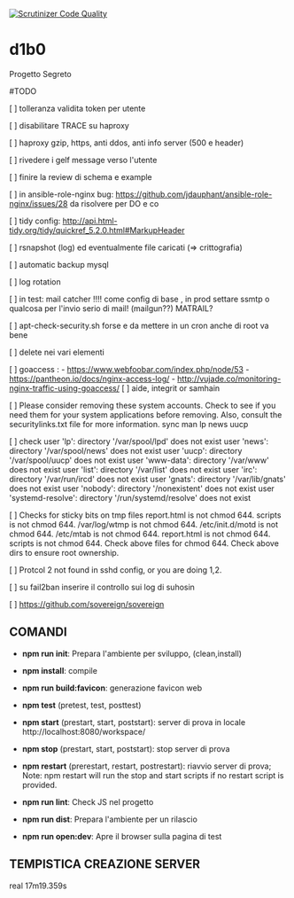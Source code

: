 [![Scrutinizer Code Quality](https://scrutinizer-ci.com/g/BitPrepared/d1b0/badges/quality-score.png?b=master)](https://scrutinizer-ci.com/g/BitPrepared/d1b0/?branch=master)

# d1b0
Progetto Segreto


#TODO

[ ] tolleranza validita token per utente

[ ] disabilitare TRACE su haproxy

[ ] haproxy gzip, https, anti ddos, anti info server (500 e header)

[ ] rivedere i gelf message verso l'utente

[ ] finire la review di schema e example

[ ] in ansible-role-nginx bug: https://github.com/jdauphant/ansible-role-nginx/issues/28 da risolvere per DO e co

[ ] tidy config: http://api.html-tidy.org/tidy/quickref_5.2.0.html#MarkupHeader

[ ] rsnapshot (log) ed eventualmente file caricati (=> crittografia)

[ ] automatic backup mysql

[ ] log rotation

[ ] in test: mail catcher !!!! come config di base , in prod settare ssmtp o qualcosa per l'invio serio di mail! (mailgun??) MATRAIL?

[ ] apt-check-security.sh forse e da mettere in un cron anche di root va bene

[ ] delete nei vari elementi

[ ] goaccess :
      - https://www.webfoobar.com/index.php/node/53
      - https://pantheon.io/docs/nginx-access-log/
      - http://vujade.co/monitoring-nginx-traffic-using-goaccess/
[ ] aide, integrit or samhain

[ ] Please consider removing these system accounts.
Check to see if you need them for your system applications before removing.
Also, consult the securitylinks.txt file for more information.
  sync
  man
  lp
  news
  uucp

[ ] check
        user 'lp': directory '/var/spool/lpd' does not exist
        user 'news': directory '/var/spool/news' does not exist
        user 'uucp': directory '/var/spool/uucp' does not exist
        user 'www-data': directory '/var/www' does not exist
        user 'list': directory '/var/list' does not exist
        user 'irc': directory '/var/run/ircd' does not exist
        user 'gnats': directory '/var/lib/gnats' does not exist
        user 'nobody': directory '/nonexistent' does not exist
        user 'systemd-resolve': directory '/run/systemd/resolve' does not exist

[ ] Checks for sticky bits on tmp files
      report.html is not chmod 644.
      scripts is not chmod 644.
      /var/log/wtmp is not chmod 644.
      /etc/init.d/motd is not chmod 644.
      /etc/mtab is not chmod 644.
      report.html is not chmod 644.
      scripts is not chmod 644.
      Check above files for chmod 644.
      Check above dirs to ensure root ownership.

[ ] Protcol 2 not found in sshd config, or you are doing 1,2.

[ ] su fail2ban inserire il controllo sui log di suhosin

[ ] https://github.com/sovereign/sovereign

## COMANDI

  * **npm run init**: Prepara l'ambiente per sviluppo, (clean,install)

  * **npm install**: compile

  * **npm run build:favicon**: generazione favicon web

  * **npm test** (pretest, test, posttest)

  * **npm start** (prestart, start, poststart): server di prova in locale http://localhost:8080/workspace/

  * **npm stop** (prestart, start, poststart): stop server di prova

  * **npm restart** (prerestart, restart, postrestart): riavvio server di prova; Note: npm restart will run the stop and start scripts if no restart script is provided.

  * **npm run lint**: Check JS nel progetto

  * **npm run dist**: Prepara l'ambiente per un rilascio

  * **npm run open:dev**: Apre il browser sulla pagina di test


## TEMPISTICA CREAZIONE SERVER

  real	17m19.359s
